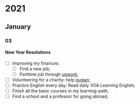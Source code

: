 # 2021

## January

### 03

#### New Year Resolutions

- [ ] Improving my finances:
  - [ ] Find a new job;
  - [ ] Parttime job through [upwork](https://www.upwork.com/);
- [ ] Volunteering for a charity: help [jiuqian](http://www.jiuqian.org/main/index.php/introduction/);
- [ ] Practice English every day: Read daily VOA Learning English;
- [ ] Finish all the basic courses in my learning-path;
- [ ] Find a school and a professor for going abroad;
